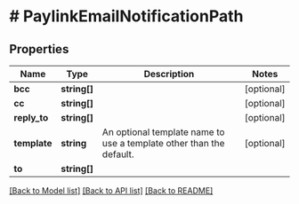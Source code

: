 # # PaylinkEmailNotificationPath

## Properties

Name | Type | Description | Notes
------------ | ------------- | ------------- | -------------
**bcc** | **string[]** |  | [optional]
**cc** | **string[]** |  | [optional]
**reply_to** | **string[]** |  | [optional]
**template** | **string** | An optional template name to use a template other than the default. | [optional]
**to** | **string[]** |  |

[[Back to Model list]](../../README.md#models) [[Back to API list]](../../README.md#endpoints) [[Back to README]](../../README.md)
